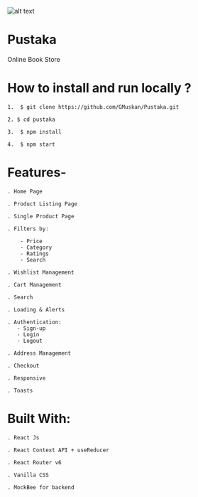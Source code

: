 ![alt text](https://encrypted-tbn0.gstatic.com/images?q=tbn:ANd9GcTTmSEOM679CGNOz7m8xWpiv-AxCAiXu0Yi3w&usqp=CAU.png)

# Pustaka
Online Book Store

# How to install and run locally ?

    1.  $ git clone https://github.com/GMuskan/Pustaka.git

    2. $ cd pustaka

    3.  $ npm install

    4.  $ npm start
    
# Features-

    . Home Page

    . Product Listing Page

    . Single Product Page

    . Filters by:

        - Price
        - Category
        - Ratings
        - Search

    . Wishlist Management

    . Cart Management

    . Search

    . Loading & Alerts

    . Authentication:
       - Sign-up
       - Login
       - Logout

    . Address Management

    . Checkout

    . Responsive

    . Toasts

# Built With:

    . React Js

    . React Context API + useReducer

    . React Router v6

    . Vanilla CSS

    . MockBee for backend
